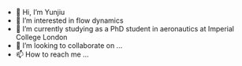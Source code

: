 - 👋 Hi, I’m Yunjiu 
- 👀 I’m interested in flow dynamics
- 🌱 I’m currently studying as a PhD student in aeronautics at Imperial College London
- 💞️ I’m looking to collaborate on ...
- 📫 How to reach me ...

<!---
JojoE9/JojoE9 is a ✨ special ✨ repository because its `README.md` (this file) appears on your GitHub profile.
You can click the Preview link to take a look at your changes.
--->
